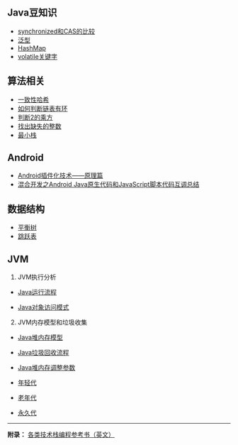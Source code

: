 ## Java豆知识

- [synchronized和CAS的比较](/cashe-synchronized-de-bi-jiao.md)
- [泛型](/fan-xing.md)
- [HashMap](/hashmap.md)
- [volatile关键字](/volatileguan-jian-zi.md)

## 算法相关

- [一致性哈希](/yi-zhi-xing-ha-xi.md)
- [如何判断链表有环](https://mp.weixin.qq.com/s?__biz=MzIxMjE5MTE1Nw==&mid=2653189798&idx=1&sn=c35c259d0a4a26a2ee6205ad90d0b2e1&chksm=8c99047cbbee8d6a452fbb171133551553a825c83fb8b0cc66210dcda842c61157a07baaeb6b&scene=21#wechat_redirect)
- [判断2的乘方](https://mp.weixin.qq.com/s?__biz=MzIxMjE5MTE1Nw==&mid=2653190199&idx=1&sn=3d22e6bc95b66635dd6a36c5900ac401&chksm=8c990aedbbee83fb2ddbbc6f2ff932f2a1358b9882e42a142f80a60f6afd8373d495d07046e3&scene=21#wechat_redirect)
- [找出缺失的整数](/zhao-chu-que-shi-de-zheng-shu.md) 
- [最小栈](/zui-xiao-zhan.md)

## Android

- [Android插件化技术——原理篇](https://mp.weixin.qq.com/s/Uwr6Rimc7Gpnq4wMFZSAag)
- [混合开发之Android Java原生代码和JavaScript脚本代码互调总结](/hun-he-kai-fa-zhi-android-java-yuan-sheng-dai-ma-he-javascript-jiao-ben-dai-ma-hu-diao-zong-jie.md)

## 数据结构

- [平衡树](/ping-heng-shu.md)
- [跳跃表](/tiao-yue-biao.md)

## JVM

1. JVM执行分析

 - [Java运行流程](/javanei-cun-mo-xing.md)

 - [Java对象访问模式](/javadui-xiang-fang-wen-mo-shi.md)

2. JVM内存模型和垃圾收集

 - [Java堆内存模型](/jvmla-ji-shou-ji-ff08-java-dui-nei-cun-mo-xing-ff09.md)

 - [Java垃圾回收流程](/jvmla-ji-shou-ji-ff08-java-la-ji-hui-shou-liu-cheng-ff09.md)

 - [Java堆内存调整参数](/jvmla-ji-shou-ji-ff08-java-dui-nei-cun-diao-zheng-can-shu-ff09.md)

 - [年轻代](/jvm06jvm-la-ji-shou-ji-ff08-nian-qing-dai-ff09.md)

 - [老年代](/jvmjvm-la-ji-shou-ji-ff08-lao-nian-dai-ff09.md)

 - [永久代](/jvmjvm-la-ji-shou-ji-ff08-yong-jiu-dai-ff09.md)

---

**附录：** [各类技术栈编程参考书（英文）](http://goalkicker.com/) 
